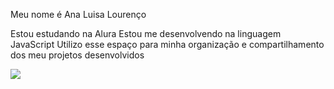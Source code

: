 Meu nome é Ana Luisa Lourenço

Estou estudando na Alura
Estou me desenvolvendo na linguagem JavaScript
Utilizo esse espaço para minha organização e compartilhamento dos meu projetos desenvolvidos

![](https://upload.wikimedia.org/wikipedia/commons/thumb/6/66/Polar_Bear_-_Alaska_%28cropped%29.jpg/280px-Polar_Bear_-_Alaska_%28cropped%29.jpg)
